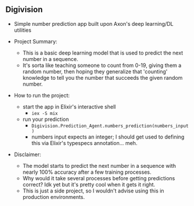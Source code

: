 ## Digivision

- Simple number prediction app built upon Axon's deep learning/DL utilities

- Project Summary:
	- This is a basic deep learning model that is used to predict the next number in a sequence. 
	- It's sorta like teaching someone to count from 0-19, giving them a random number, then hoping they generalize that 'counting' knowledge to tell you the number that succeeds the given random number.

- How to run the project:
	- start the app in Elixir's interactive shell
		- `iex -S mix`
	- run your prediction
		- `Digivision.Prediction_Agent.numbers_prediction(numbers_input)`
		- numbers input expects an integer; I should get used to defining this via Elixir's typespecs annotation... meh.

- Disclaimer:
	- The model starts to predict the next number in a sequence with nearly 100% accuracy after a few training processes. 
	- Why would it take several processes before getting predictions correct? Idk yet but it's pretty cool when it gets it right.
	- This is just a side project, so I wouldn't advise using this in production environments.
